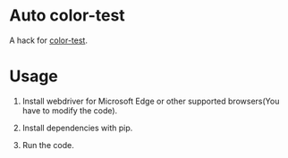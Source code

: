 # Auto color-test

A hack for [color-test](https://www.webhek.com/post/color-test/).

# Usage

1. Install webdriver for Microsoft Edge or other supported browsers(You have to modify the code).

2. Install dependencies with pip.

3. Run the code.